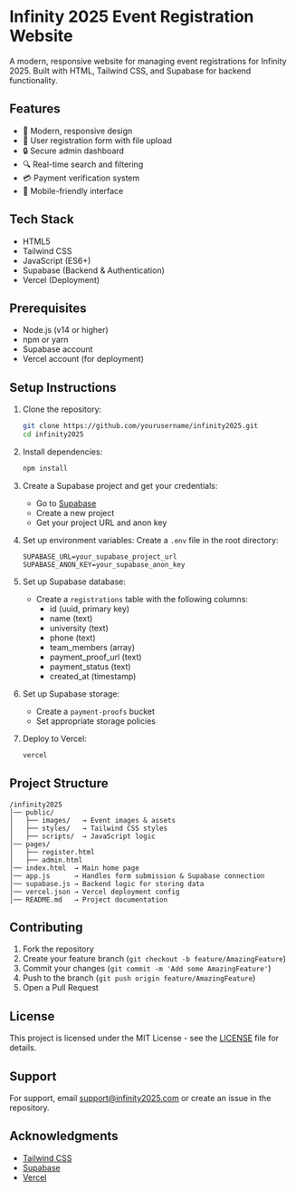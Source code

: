 # Infinity 2025 Event Registration Website

A modern, responsive website for managing event registrations for Infinity 2025. Built with HTML, Tailwind CSS, and Supabase for backend functionality.

## Features

- 🎯 Modern, responsive design
- 📝 User registration form with file upload
- 🔒 Secure admin dashboard
- 🔍 Real-time search and filtering
- 💳 Payment verification system
- 📱 Mobile-friendly interface

## Tech Stack

- HTML5
- Tailwind CSS
- JavaScript (ES6+)
- Supabase (Backend & Authentication)
- Vercel (Deployment)

## Prerequisites

- Node.js (v14 or higher)
- npm or yarn
- Supabase account
- Vercel account (for deployment)

## Setup Instructions

1. Clone the repository:
   ```bash
   git clone https://github.com/yourusername/infinity2025.git
   cd infinity2025
   ```

2. Install dependencies:
   ```bash
   npm install
   ```

3. Create a Supabase project and get your credentials:
   - Go to [Supabase](https://supabase.com)
   - Create a new project
   - Get your project URL and anon key

4. Set up environment variables:
   Create a `.env` file in the root directory:
   ```
   SUPABASE_URL=your_supabase_project_url
   SUPABASE_ANON_KEY=your_supabase_anon_key
   ```

5. Set up Supabase database:
   - Create a `registrations` table with the following columns:
     - id (uuid, primary key)
     - name (text)
     - university (text)
     - phone (text)
     - team_members (array)
     - payment_proof_url (text)
     - payment_status (text)
     - created_at (timestamp)

6. Set up Supabase storage:
   - Create a `payment-proofs` bucket
   - Set appropriate storage policies

7. Deploy to Vercel:
   ```bash
   vercel
   ```

## Project Structure

```
/infinity2025
│── public/
│   ├── images/   → Event images & assets
│   ├── styles/   → Tailwind CSS styles
│   ├── scripts/  → JavaScript logic
│── pages/
│   ├── register.html  
│   ├── admin.html  
│── index.html  → Main home page
│── app.js      → Handles form submission & Supabase connection
│── supabase.js → Backend logic for storing data
│── vercel.json → Vercel deployment config
│── README.md   → Project documentation
```

## Contributing

1. Fork the repository
2. Create your feature branch (`git checkout -b feature/AmazingFeature`)
3. Commit your changes (`git commit -m 'Add some AmazingFeature'`)
4. Push to the branch (`git push origin feature/AmazingFeature`)
5. Open a Pull Request

## License

This project is licensed under the MIT License - see the [LICENSE](LICENSE) file for details.

## Support

For support, email support@infinity2025.com or create an issue in the repository.

## Acknowledgments

- [Tailwind CSS](https://tailwindcss.com)
- [Supabase](https://supabase.com)
- [Vercel](https://vercel.com) 